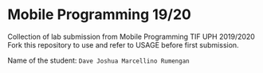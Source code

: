 # Mobile Programming 19/20
Collection of lab submission from Mobile Programming TIF UPH 2019/2020
Fork this repository to use and refer to USAGE before first submission.

Name of the student: `Dave Joshua Marcellino Rumengan`
